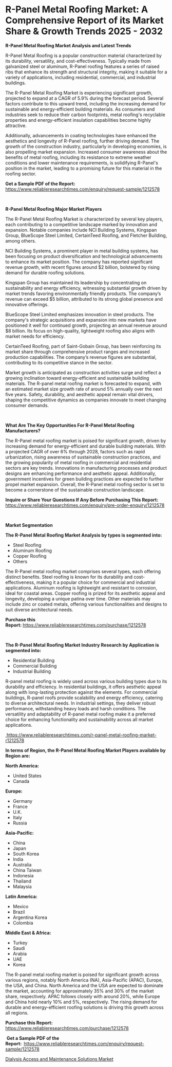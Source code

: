 <p><h1>R-Panel Metal Roofing Market: A Comprehensive Report of its Market Share & Growth Trends 2025 - 2032</h1></p><p><strong>R-Panel Metal Roofing Market Analysis and Latest Trends</strong></p>
<p><p>R-Panel Metal Roofing is a popular construction material characterized by its durability, versatility, and cost-effectiveness. Typically made from galvanized steel or aluminum, R-Panel roofing features a series of raised ribs that enhance its strength and structural integrity, making it suitable for a variety of applications, including residential, commercial, and industrial buildings.</p><p>The R-Panel Metal Roofing Market is experiencing significant growth, projected to expand at a CAGR of 5.9% during the forecast period. Several factors contribute to this upward trend, including the increasing demand for sustainable and energy-efficient building materials. As consumers and industries seek to reduce their carbon footprints, metal roofing's recyclable properties and energy-efficient insulation capabilities become highly attractive.</p><p>Additionally, advancements in coating technologies have enhanced the aesthetics and longevity of R-Panel roofing, further driving demand. The growth of the construction industry, particularly in developing economies, is also propelling market expansion. Increased consumer awareness about the benefits of metal roofing, including its resistance to extreme weather conditions and lower maintenance requirements, is solidifying R-Panel's position in the market, leading to a promising future for this material in the roofing sector.</p></p>
<p><strong>Get a Sample PDF of the Report:&nbsp;</strong> <a href="https://www.reliableresearchtimes.com/enquiry/request-sample/1212578?utm_campaign=3219&utm_medium=2&utm_source=Github&utm_content=ia&utm_term=24032025&utm_id=r-panel-metal-roofing">https://www.reliableresearchtimes.com/enquiry/request-sample/1212578</a></p>
<p>&nbsp;</p>
<p><strong>R-Panel Metal Roofing Major Market Players</strong></p>
<p><p>The R-Panel Metal Roofing Market is characterized by several key players, each contributing to a competitive landscape marked by innovation and expansion. Notable companies include NCI Building Systems, Kingspan Group, BlueScope Steel Limited, CertainTeed Roofing, and Fletcher Building, among others.</p><p>NCI Building Systems, a prominent player in metal building systems, has been focusing on product diversification and technological advancements to enhance its market position. The company has reported significant revenue growth, with recent figures around $2 billion, bolstered by rising demand for durable roofing solutions.</p><p>Kingspan Group has maintained its leadership by concentrating on sustainability and energy efficiency, witnessing substantial growth driven by market trends favoring environmentally friendly products. The company’s revenue can exceed $5 billion, attributed to its strong global presence and innovative offerings.</p><p>BlueScope Steel Limited emphasizes innovation in steel products. The company's strategic acquisitions and expansion into new markets have positioned it well for continued growth, projecting an annual revenue around $8 billion. Its focus on high-quality, lightweight roofing also aligns with market needs for efficiency.</p><p>CertainTeed Roofing, part of Saint-Gobain Group, has been reinforcing its market share through comprehensive product ranges and increased production capabilities. The company’s revenue figures are substantial, contributing to its competitive stance in the sector.</p><p>Market growth is anticipated as construction activities surge and reflect a growing inclination toward energy-efficient and sustainable building materials. The R-panel metal roofing market is forecasted to expand, with an estimated market size growth rate of around 5% annually over the next five years. Safety, durability, and aesthetic appeal remain vital drivers, shaping the competitive dynamics as companies innovate to meet changing consumer demands.</p></p>
<p>&nbsp;</p>
<p><strong>What Are The Key Opportunities For R-Panel Metal Roofing Manufacturers?</strong></p>
<p><p>The R-Panel metal roofing market is poised for significant growth, driven by increasing demand for energy-efficient and durable building materials. With a projected CAGR of over 6% through 2028, factors such as rapid urbanization, rising awareness of sustainable construction practices, and the growing popularity of metal roofing in commercial and residential sectors are key trends. Innovations in manufacturing processes and product designs are enhancing performance and aesthetic appeal. Additionally, government incentives for green building practices are expected to further propel market expansion. Overall, the R-Panel metal roofing sector is set to become a cornerstone of the sustainable construction landscape.</p></p>
<p><strong>Inquire or Share Your Questions If Any Before Purchasing This Report:</strong> <a href="https://www.reliableresearchtimes.com/enquiry/pre-order-enquiry/1212578?utm_campaign=3219&utm_medium=2&utm_source=Github&utm_content=ia&utm_term=24032025&utm_id=r-panel-metal-roofing">https://www.reliableresearchtimes.com/enquiry/pre-order-enquiry/1212578</a></p>
<p>&nbsp;</p>
<p><strong>Market Segmentation</strong></p>
<p><strong>The R-Panel Metal Roofing Market Analysis by types is segmented into:</strong></p>
<p><ul><li>Steel Roofing</li><li>Aluminum Roofing</li><li>Copper Roofing</li><li>Others</li></ul></p>
<p><p>The R-Panel metal roofing market comprises several types, each offering distinct benefits. Steel roofing is known for its durability and cost-effectiveness, making it a popular choice for commercial and industrial applications. Aluminum roofing is lightweight and resistant to corrosion, ideal for coastal areas. Copper roofing is prized for its aesthetic appeal and longevity, developing a unique patina over time. Other materials may include zinc or coated metals, offering various functionalities and designs to suit diverse architectural needs.</p></p>
<p><strong>Purchase this Report:&nbsp;</strong><a href="https://www.reliableresearchtimes.com/purchase/1212578?utm_campaign=3219&utm_medium=2&utm_source=Github&utm_content=ia&utm_term=24032025&utm_id=r-panel-metal-roofing">https://www.reliableresearchtimes.com/purchase/1212578</a></p>
<p>&nbsp;</p>
<p><strong>The R-Panel Metal Roofing Market Industry Research by Application is segmented into:</strong></p>
<p><ul><li>Residential Building</li><li>Commercial Building</li><li>Industrial Building</li></ul></p>
<p><p>R-panel metal roofing is widely used across various building types due to its durability and efficiency. In residential buildings, it offers aesthetic appeal along with long-lasting protection against the elements. For commercial buildings, R-panel roofs provide scalability and energy efficiency, catering to diverse architectural needs. In industrial settings, they deliver robust performance, withstanding heavy loads and harsh conditions. The versatility and adaptability of R-panel metal roofing make it a preferred choice for enhancing functionality and sustainability across all market applications.</p></p>
<p><a href="https://www.reliableresearchtimes.com/r-panel-metal-roofing-market-r1212578?utm_campaign=3219&utm_medium=2&utm_source=Github&utm_content=ia&utm_term=24032025&utm_id=r-panel-metal-roofing">&nbsp;https://www.reliableresearchtimes.com/r-panel-metal-roofing-market-r1212578</a></p>
<p><strong>In terms of Region, the R-Panel Metal Roofing Market Players available by Region are:</strong></p>
<p>
    <p> <strong> North America: </strong>
        <ul>
            <li>United States</li>
            <li>Canada</li>
        </ul>
        </p> 
    <p> <strong> Europe: </strong>
        <ul>
            <li>Germany</li>
            <li>France</li>
            <li>U.K.</li>
            <li>Italy</li>
            <li>Russia</li>
        </ul>
        </p> 
    <p> <strong> Asia-Pacific: </strong>
        <ul>
            <li>China</li>
            <li>Japan</li>
            <li>South Korea</li>
            <li>India</li>
            <li>Australia</li>
            <li>China Taiwan</li>
            <li>Indonesia</li>
            <li>Thailand</li>
            <li>Malaysia</li>
        </ul>
        </p> 
    <p> <strong> Latin America: </strong>
        <ul>
            <li>Mexico</li>
            <li>Brazil</li>
            <li>Argentina Korea</li>
            <li>Colombia</li>
        </ul>
        </p> 
    <p> <strong> Middle East & Africa: </strong>
        <ul>
            <li>Turkey</li>
            <li>Saudi</li>
            <li>Arabia</li>
            <li>UAE</li>
            <li>Korea</li>
        </ul>
    </p>
    </p>
<p><p>The R-panel metal roofing market is poised for significant growth across various regions, notably North America (NA), Asia-Pacific (APAC), Europe, the USA, and China. North America and the USA are expected to dominate the market, accounting for approximately 35% and 30% of the market share, respectively. APAC follows closely with around 20%, while Europe and China hold nearly 10% and 5%, respectively. The rising demand for durable and energy-efficient roofing solutions is driving this growth across all regions.</p></p>
<p><strong>Purchase this Report: </strong><a href="https://www.reliableresearchtimes.com/purchase/1212578?utm_campaign=3219&utm_medium=2&utm_source=Github&utm_content=ia&utm_term=24032025&utm_id=r-panel-metal-roofing">https://www.reliableresearchtimes.com/purchase/1212578</a></p>
<p>&nbsp;<strong>Get a Sample PDF of the Report:&nbsp;&nbsp;</strong><a href="https://www.reliableresearchtimes.com/enquiry/request-sample/1212578?utm_campaign=3219&utm_medium=2&utm_source=Github&utm_content=ia&utm_term=24032025&utm_id=r-panel-metal-roofing">https://www.reliableresearchtimes.com/enquiry/request-sample/1212578</a></p>
<p><strong></strong></p>
<p><p><a href="https://github.com/keohannchavo/Market-Research-Report-List-1/blob/main/dialysis-access-and-maintenance-solutions-market.md?utm_campaign=3219&utm_medium=2&utm_source=Github&utm_content=ia&utm_term=24032025&utm_id=r-panel-metal-roofing">Dialysis Access and Maintenance Solutions Market</a></p></p>